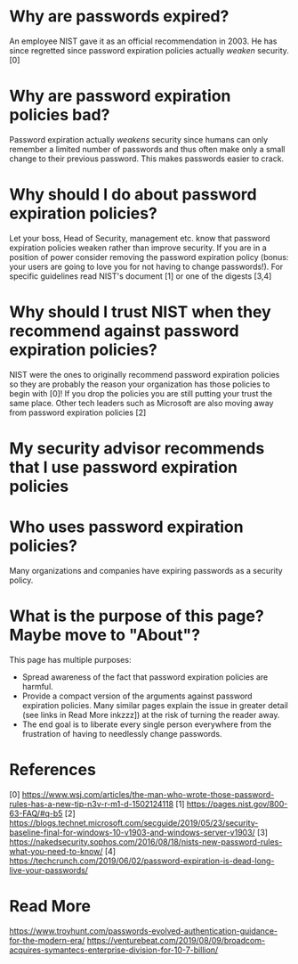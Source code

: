 # Why are passwords expired?
An employee NIST gave it as an official recommendation in 2003. He has since regretted since password expiration policies actually *weaken* security. [0]

# Why are password expiration policies bad?
Password expiration actually *weakens* security since humans can only remember a limited number of passwords and thus often make only a small change to their previous password. This makes passwords easier to crack.

# Why should I do about password expiration policies?
Let your boss, Head of Security, management etc. know that password expiration policies weaken rather than improve security. If you are in a position of power consider removing the password expiration policy (bonus: your users are going to love you for not having to change passwords!). For specific guidelines read NIST's document [1] or one of the digests [3,4]


# Why should I trust NIST when they recommend against password expiration policies?
NIST were the ones to originally recommend password expiration policies so they are probably the reason your organization has those policies to begin with [0]! If you drop the policies you are still putting your trust the same place. Other tech leaders such as Microsoft are also moving away from password expiration policies [2]

# My security advisor recommends that I use password expiration policies


# Who uses password expiration policies?
Many organizations and companies have expiring passwords as a security policy.

# What is the purpose of this page? Maybe move to "About"?
This page has multiple purposes:
- Spread awareness of the fact that password expiration policies are harmful.
- Provide a compact version of the arguments against password expiration policies. Many similar pages explain the issue in greater detail (see links in Read More inkzzz]) at the risk of turning the reader away.
- The end goal is to liberate every single person everywhere from the frustration of having to needlessly change passwords.


# References
[0] https://www.wsj.com/articles/the-man-who-wrote-those-password-rules-has-a-new-tip-n3v-r-m1-d-1502124118
[1] https://pages.nist.gov/800-63-FAQ/#q-b5
[2] https://blogs.technet.microsoft.com/secguide/2019/05/23/security-baseline-final-for-windows-10-v1903-and-windows-server-v1903/
[3] https://nakedsecurity.sophos.com/2016/08/18/nists-new-password-rules-what-you-need-to-know/
[4] https://techcrunch.com/2019/06/02/password-expiration-is-dead-long-live-your-passwords/


# Read More
https://www.troyhunt.com/passwords-evolved-authentication-guidance-for-the-modern-era/
https://venturebeat.com/2019/08/09/broadcom-acquires-symantecs-enterprise-division-for-10-7-billion/
